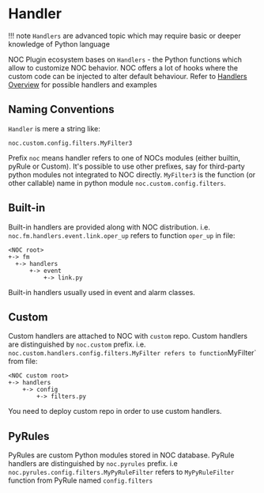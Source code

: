 # Handler

<!-- prettier-ignore -->
!!! note
    `Handlers` are advanced topic which may require basic
    or deeper knowledge of Python language

NOC Plugin ecosystem bases on `Handlers` - the Python functions which
allow to customize NOC behavior. NOC offers a lot of hooks where the
custom code can be injected to alter default behaviour. Refer to
[Handlers Overview](../../handlers-reference/index.md) for possible handlers and examples

## Naming Conventions

`Handler` is mere a string like:

```
noc.custom.config.filters.MyFilter3
```

Prefix `noc` means handler refers to one of NOCs modules (either
builtin, pyRule or Custom). It's possible to use other prefixes, say
for third-party python modules not integrated to NOC directly.
`MyFilter3` is the function (or other callable) name in python module
`noc.custom.config.filters`.

## Built-in

Built-in handlers are provided along with NOC distribution. i.e.
`noc.fm.handlers.event.link.oper_up` refers to function `oper_up` in file:

```
<NOC root>
+-> fm
  +-> handlers
      +-> event
          +-> link.py
```

Built-in handlers usually used in event and alarm classes.

## Custom

Custom handlers are attached to NOC with `custom` repo. Custom handlers
are distinguished by `noc.custom` prefix. i.e.
`noc.custom.handlers.config.filters.MyFilter refers to function`MyFilter`
from file:

```
<NOC custom root>
+-> handlers
    +-> config
        +-> filters.py
```

You need to deploy custom repo in order to use custom handlers.

## PyRules

PyRules are custom Python modules stored in NOC database. PyRule handlers
are distinguished by `noc.pyrules` prefix. i.e
`noc.pyrules.config.filters.MyPyRuleFilter` refers to `MyPyRuleFilter`
function from PyRule named `config.filters`
